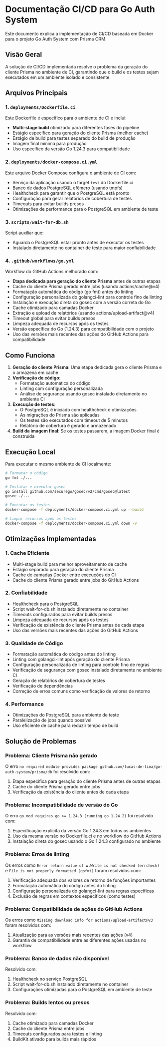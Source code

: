 # Documentação CI/CD para Go Auth System

Este documento explica a implementação de CI/CD baseada em Docker para o projeto Go Auth System com Prisma ORM.

## Visão Geral

A solução de CI/CD implementada resolve o problema da geração do cliente Prisma no ambiente de CI, garantindo que o build e os testes sejam executados em um ambiente isolado e consistente.

## Arquivos Principais

### 1. `deployments/Dockerfile.ci`

Este Dockerfile é específico para o ambiente de CI e inclui:

- **Multi-stage build** otimizado para diferentes fases do pipeline
- Estágio específico para geração do cliente Prisma (melhor cache)
- Estágio de build para testes separado do build de produção
- Imagem final mínima para produção
- Uso específico da versão Go 1.24.3 para compatibilidade

### 2. `deployments/docker-compose.ci.yml`

Este arquivo Docker Compose configura o ambiente de CI com:

- Serviço da aplicação usando o target `test` do Dockerfile.ci
- Banco de dados PostgreSQL efêmero (usando tmpfs)
- Healthcheck para garantir que o PostgreSQL está pronto
- Configuração para gerar relatórios de cobertura de testes
- Timeouts para evitar builds presos
- Otimizações de performance para o PostgreSQL em ambiente de teste

### 3. `scripts/wait-for-db.sh`

Script auxiliar que:

- Aguarda o PostgreSQL estar pronto antes de executar os testes
- Instalado diretamente no container de teste para maior confiabilidade

### 4. `.github/workflows/go.yml`

Workflow do GitHub Actions melhorado com:

- **Etapa dedicada para geração do cliente Prisma** antes de outras etapas
- Cache do cliente Prisma gerado entre jobs (usando actions/cache@v4)
- Formatação automática do código (go fmt) antes do linting
- Configuração personalizada do golangci-lint para controle fino de linting
- Instalação e execução direta do gosec com a versão correta do Go
- Cache otimizado para camadas Docker
- Extração e upload de relatórios (usando actions/upload-artifact@v4)
- Timeout global para evitar builds presos
- Limpeza adequada de recursos após os testes
- Versão específica do Go (1.24.3) para compatibilidade com o projeto
- Uso das versões mais recentes das ações do GitHub Actions para compatibilidade

## Como Funciona

1. **Geração do cliente Prisma**: Uma etapa dedicada gera o cliente Prisma e o armazena em cache
2. **Verificação de código**: 
   - Formatação automática do código
   - Linting com configuração personalizada
   - Análise de segurança usando gosec instalado diretamente no ambiente CI
3. **Execução de testes**:
   - O PostgreSQL é iniciado com healthcheck e otimizações
   - As migrações do Prisma são aplicadas
   - Os testes são executados com timeout de 5 minutos
   - Relatório de cobertura é gerado e armazenado
4. **Build da imagem final**: Se os testes passarem, a imagem Docker final é construída

## Execução Local

Para executar o mesmo ambiente de CI localmente:

```bash
# Formatar o código
go fmt ./...

# Instalar e executar gosec
go install github.com/securego/gosec/v2/cmd/gosec@latest
gosec ./...

# Executar os testes
docker-compose -f deployments/docker-compose.ci.yml up --build

# Limpar recursos após os testes
docker-compose -f deployments/docker-compose.ci.yml down -v
```

## Otimizações Implementadas

### 1. Cache Eficiente

- Multi-stage build para melhor aproveitamento de cache
- Estágio separado para geração do cliente Prisma
- Cache de camadas Docker entre execuções do CI
- Cache do cliente Prisma gerado entre jobs do GitHub Actions

### 2. Confiabilidade

- Healthcheck para o PostgreSQL
- Script wait-for-db.sh instalado diretamente no container
- Timeouts configurados para evitar builds presos
- Limpeza adequada de recursos após os testes
- Verificação de existência do cliente Prisma antes de cada etapa
- Uso das versões mais recentes das ações do GitHub Actions

### 3. Qualidade de Código

- Formatação automática do código antes do linting
- Linting com golangci-lint após geração do cliente Prisma
- Configuração personalizada de linting para controle fino de regras
- Verificação de segurança com gosec instalado diretamente no ambiente CI
- Geração de relatórios de cobertura de testes
- Verificação de dependências
- Correção de erros comuns como verificação de valores de retorno

### 4. Performance

- Otimizações do PostgreSQL para ambiente de teste
- Paralelização de jobs quando possível
- Uso eficiente de cache para reduzir tempo de build

## Solução de Problemas

### Problema: Cliente Prisma não gerado

O erro `no required module provides package github.com/lucas-de-lima/go-auth-system/prisma/db` foi resolvido com:

1. Etapa específica para geração do cliente Prisma antes de outras etapas
2. Cache do cliente Prisma gerado entre jobs
3. Verificação da existência do cliente antes de cada etapa

### Problema: Incompatibilidade de versão do Go

O erro `go.mod requires go >= 1.24.3 (running go 1.24.2)` foi resolvido com:

1. Especificação explícita da versão Go 1.24.3 em todos os ambientes
2. Uso da mesma versão no Dockerfile.ci e no workflow do GitHub Actions
3. Instalação direta do gosec usando o Go 1.24.3 configurado no ambiente

### Problema: Erros de linting

Os erros como `Error return value of w.Write is not checked (errcheck)` e `File is not properly formatted (gofmt)` foram resolvidos com:

1. Verificação adequada dos valores de retorno de funções importantes
2. Formatação automática do código antes do linting
3. Configuração personalizada do golangci-lint para regras específicas
4. Exclusão de regras em contextos específicos (como testes)

### Problema: Compatibilidade de ações do GitHub Actions

Os erros como `Missing download info for actions/upload-artifact@v3` foram resolvidos com:

1. Atualização para as versões mais recentes das ações (v4)
2. Garantia de compatibilidade entre as diferentes ações usadas no workflow

### Problema: Banco de dados não disponível

Resolvido com:
1. Healthcheck no serviço PostgreSQL
2. Script wait-for-db.sh instalado diretamente no container
3. Configurações otimizadas para o PostgreSQL em ambiente de teste

### Problema: Builds lentos ou presos

Resolvido com:
1. Cache otimizado para camadas Docker
2. Cache do cliente Prisma entre jobs
3. Timeouts configurados para testes e linting
4. BuildKit ativado para builds mais rápidos 